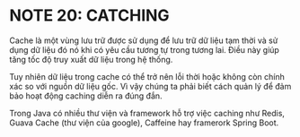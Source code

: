 # NOTE 20: CATCHING
Cache là một vùng lưu trữ được sử dụng để lưu trữ dữ liệu tạm thời và sử dụng dữ liệu đó nó khi có yêu cầu tương tự trong tương lai. Điều này giúp tăng tốc độ truy xuất dữ liệu trong hệ thống.

Tuy nhiên dữ liệu trong cache có thể trở nên lỗi thời hoặc không còn chính xác so với nguồn dữ liệu gốc. Vì vậy chúng ta phải biết cách quản lý để đảm bảo hoạt động caching diễn ra đúng đắn.

Trong Java có nhiều thư viện và framework hỗ trợ việc caching như Redis, Guava Cache (thư viện của google), Caffeine hay framerork Spring Boot.

## 
